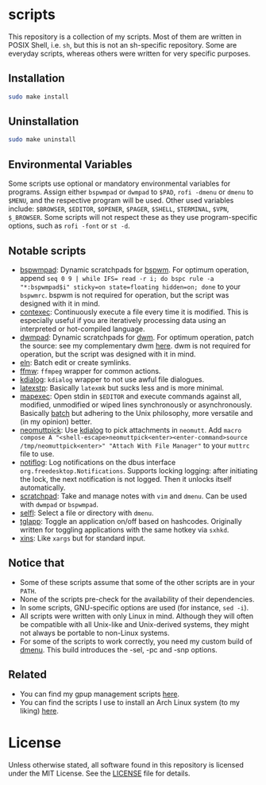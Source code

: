 # scripts
This repository is a collection of my scripts. Most of them are written in POSIX Shell, i.e. `sh`, but this is not an sh-specific repository. Some are everyday scripts, whereas others were written for very specific purposes.

## Installation

```sh
sudo make install
```

## Uninstallation

```sh
sudo make uninstall
```

## Environmental Variables
Some scripts use optional or mandatory environmental variables for programs. Assign either `bspwmpad` or `dwmpad` to `$PAD`, `rofi -dmenu` or `dmenu` to `$MENU`, and the respective program will be used. Other used variables include: `$BROWSER`, `$EDITOR`, `$OPENER`, `$PAGER`, `$SHELL`, `$TERMINAL`, `$VPN`, `$_BROWSER`. Some scripts will not respect these as they use program-specific options, such as `rofi -font` or `st -d`.

## Notable scripts
- [bspwmpad](src/sh/bspwm/bspwmpad): Dynamic scratchpads for [bspwm](https://github.com/baskerville/bspwm). For optimum operation, append `seq 0 9 | while IFS= read -r i; do bspc rule -a "*:bspwmpad$i" sticky=on state=floating hidden=on; done` to your `bspwmrc`. bspwm is not required for operation, but the script was designed with it in mind.
- [contexec](src/sh/daemon/contexec): Continuously execute a file every time it is modified. This is especially useful if you are iteratively processing data using an interpreted or hot-compiled language.
- [dwmpad](src/sh/dwm/dwmpad): Dynamic scratchpads for [dwm](https://dwm.suckless.org). For optimum operation, patch the source: see my complementary dwm [here](https://github.com/XPhyro/dwm-xphyro). dwm is not required for operation, but the script was designed with it in mind.
- [eln](src/sh/ishell/eln): Batch edit or create symlinks.
- [ffmw](src/sh/wrapper/ffmw): `ffmpeg` wrapper for common actions.
- [kdialog](src/sh/wrapper/kdialog): `kdialog` wrapper to not use awful file dialogues.
- [latexstp](src/sh/daemon/latexstp): Basically `latexmk` but sucks less and is more minimal.
- [mapexec](src/sh/util/mapexec): Open stdin in `$EDITOR` and execute commands against all, modified, unmodified or wiped lines synchronously or asynchronously. Basically [batch](https://github.com/alexherbo2/batch) but adhering to the Unix philosophy, more versatile and (in my opinion) better.
- [neomuttpick](src/sh/integration/neomuttpick): Use [kdialog](src/sh/wrapper/kdialog) to pick attachments in `neomutt`. Add `macro compose A "<shell-escape>neomuttpick<enter><enter-command>source /tmp/neomuttpick<enter>" "Attach With File Manager"` to your `muttrc` file to use.
- [notiflog](src/py/daemon/notiflog): Log notifications on the dbus interface `org.freedesktop.Notifications`. Supports locking logging: after initiating the lock, the next notification is not logged. Then it unlocks itself automatically.
- [scratchpad](src/sh/hotkey/scratchpad): Take and manage notes with `vim` and `dmenu`. Can be used with `dwmpad` or `bspwmpad`.
- [selfl](src/sh/util/selfl): Select a file or directory with `dmenu`.
- [tglapp](src/sh/hotkey/tglapp): Toggle an application on/off based on hashcodes. Originally written for toggling applications with the same hotkey via `sxhkd`.
- [xins](src/sh/util/xins): Like `xargs` but for standard input.

## Notice that
- Some of these scripts assume that some of the other scripts are in your `PATH`.
- None of the scripts pre-check for the availability of their dependencies.
- In some scripts, GNU-specific options are used (for instance, `sed -i`).
- All scripts were written with only Linux in mind. Although they will often be compatible with all Unix-like and Unix-derived systems, they might not always be portable to non-Linux systems.
- For some of the scripts to work correctly, you need my custom build of [dmenu](https://github.com/XPhyro/dmenu-xphyro). This build introduces the -sel, -pc and -snp options.

## Related
- You can find my gpup management scripts [here](https://github.com/XPhyro/gpupmanager).
- You can find the scripts I use to install an Arch Linux system (to my liking) [here](https://github.com/XPhyro/archinstall).

# License
Unless otherwise stated, all software found in this repository is licensed under the MIT License. See the [LICENSE](LICENSE) file for details.
